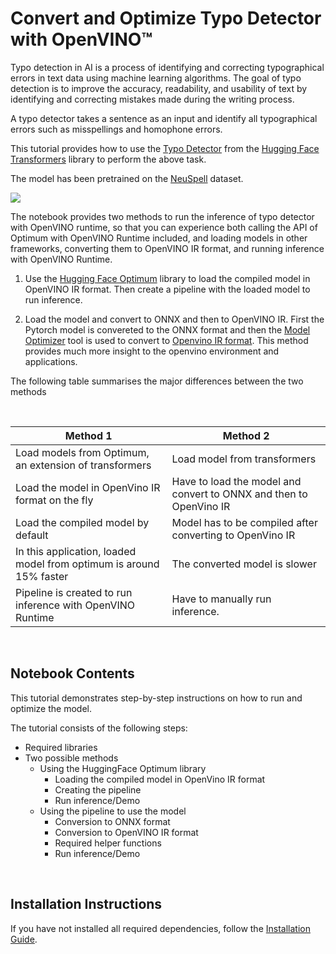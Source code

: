 # Convert and Optimize Typo Detector with OpenVINO™

Typo detection in AI is a process of identifying and correcting typographical errors in text data using machine learning algorithms. The goal of typo detection is to improve the accuracy, readability, and usability of text by identifying and correcting mistakes made during the writing process.

A typo detector takes a sentence as an input and identify all typographical errors such as misspellings and homophone errors.

This tutorial provides how to use the [Typo Detector](https://huggingface.co/m3hrdadfi/typo-detector-distilbert-en) from the [Hugging Face Transformers](https://huggingface.co/docs/transformers/index) library to perform the above task.

The model has been pretrained on the [NeuSpell](https://github.com/neuspell/neuspell) dataset.

<img src=https://user-images.githubusercontent.com/80534358/224564463-ee686386-f846-4b2b-91af-7163586014b7.png>

</br>

The notebook provides two methods to run the inference of typo detector with OpenVINO runtime, so that you can experience both calling the API of Optimum with OpenVINO Runtime included, and loading models in other frameworks, converting them to OpenVINO IR format, and running inference with OpenVINO Runtime.

1. Use the [Hugging Face Optimum](https://huggingface.co/docs/optimum/index) library to load the compiled model in OpenVINO IR format. Then create a pipeline with the loaded model to run inference.

2. Load the model and convert to ONNX and then to OpenVINO IR.
   First the Pytorch model is convereted to the ONNX format and then the [Model Optimizer](https://docs.openvino.ai/latest/openvino_docs_MO_DG_Deep_Learning_Model_Optimizer_DevGuide.html) tool is used to convert to [Openvino IR format](https://docs.openvino.ai/latest/openvino_ir.html). This method provides much more insight to the openvino environment and applications.

The following table summarises the major differences between the two methods

</br>

| Method 1                                                            | Method 2                                                           |
| ------------------------------------------------------------------- | ------------------------------------------------------------------ |
| Load models from Optimum, an extension of transformers              | Load model from transformers                                       |
| Load the model in OpenVino IR format on the fly                     | Have to load the model and convert to ONNX and then to OpenVino IR |
| Load the compiled model by default                                  | Model has to be compiled after converting to OpenVino IR           |
| In this application, loaded model from optimum is around 15% faster | The converted model is slower                                      |
| Pipeline is created to run inference with OpenVINO Runtime          | Have to manually run inference.                                    |

</br>

## Notebook Contents

This tutorial demonstrates step-by-step instructions on how to run and optimize the model.

The tutorial consists of the following steps:

- Required libraries
- Two possible methods
  - Using the HuggingFace Optimum library
    - Loading the compiled model in OpenVino IR format
    - Creating the pipeline
    - Run inference/Demo
  - Using the pipeline to use the model
    - Conversion to ONNX format
    - Conversion to OpenVINO IR format
    - Required helper functions
    - Run inference/Demo

</br>

## Installation Instructions

If you have not installed all required dependencies, follow the [Installation Guide](../../README.md).
